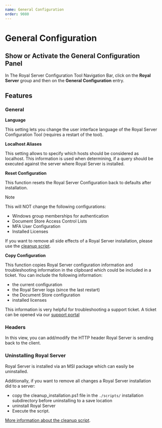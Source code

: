 ```yaml
---
name: General Configuration
order: 9080
---
```


# General Configuration

## Show or Activate the General Configuration Panel

In The Royal Server Configuration Tool Navigation Bar, click on the **Royal Server** group and then on the **General Configuration** entry.

## Features

### General

**Language**

This setting lets you change the user interface language of the Royal Server Configuration Tool (requires a restart of the tool).

**Localhost Aliases**

This setting allows to specify which hosts should be considered as localhost. This information is used when determining, if a query should be executed against the server where Royal Server is installed.

**Reset Configuration**

This function resets the Royal Server Configuration back to defaults after installation. 

> [!NOTE]
> This will NOT change the following configurations: 
> - Windows group memberships for authentication
> - Document Store Access Control Lists
> - MFA User Configuration
> - Installed Licenses
>  
> If you want to remove all side effects of a Royal Server installation, please use the [cleanup script](../advanced/management-scripts/uninstall.md).

**Copy Configuration**

This function copies Royal Server configuration information and troubleshooting information in the clipboard which could be included in a ticket. 
You can include the following information:
- the current configuration
- the Royal Server logs (since the last restart)
- the Document Store configuration
- installed licenses

This information is very helpful for troubleshooting a support ticket. A ticket can be opened via our [support portal](https://support.royalapps.com/support/home)

### Headers

In this view, you can add/modify the HTTP header Royal Server is sending back to the client.


### Uninstalling Royal Server

Royal Server is installed via an MSI package which can easily be uninstalled.

Additionally, if you want to remove all changes a Royal Server installation did to a server:
- copy the cleanup_installation.ps1 file in the `./scripts/` installation subdirectory before uninstalling to a save location
- uninstall Royal Server
- Execute the script.

[More information about the cleanup script](../advanced/management-scripts/uninstall.md).